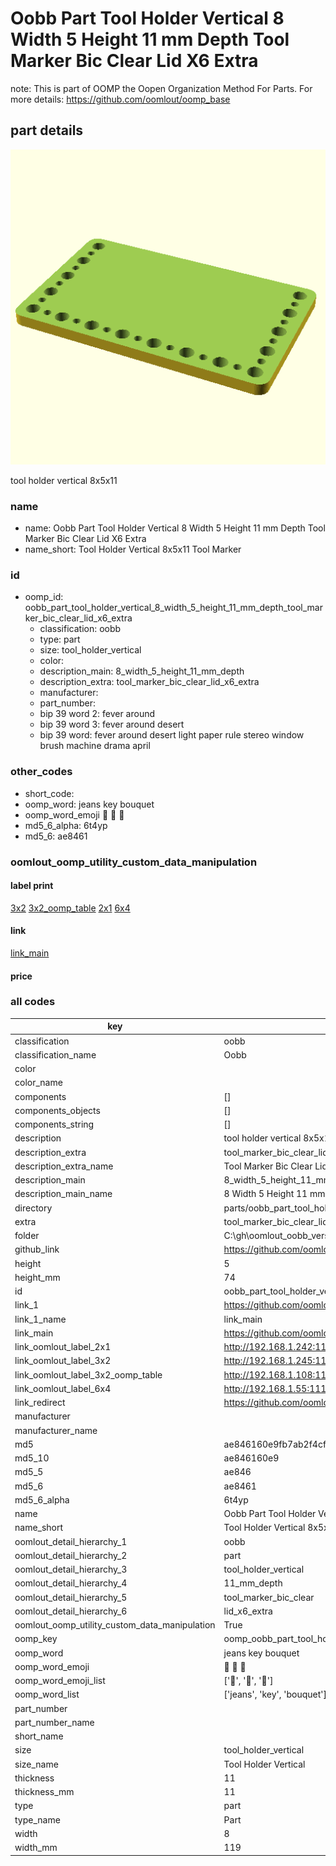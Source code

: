 # Oobb Part Tool Holder Vertical 8 Width 5 Height 11 mm Depth Tool Marker Bic Clear Lid X6 Extra  

note: This is part of OOMP the Oopen Organization Method For Parts. For more details: https://github.com/oomlout/oomp_base

##  part details
  

[![](3dpr.png)](3dpr.png)

tool holder vertical 8x5x11



### name
* name: Oobb Part Tool Holder Vertical 8 Width 5 Height 11 mm Depth Tool Marker Bic Clear Lid X6 Extra
* name_short: Tool Holder Vertical 8x5x11 Tool Marker
### id
* oomp_id: oobb_part_tool_holder_vertical_8_width_5_height_11_mm_depth_tool_marker_bic_clear_lid_x6_extra
  * classification: oobb
  * type: part
  * size: tool_holder_vertical
  * color: 
  * description_main: 8_width_5_height_11_mm_depth
  * description_extra: tool_marker_bic_clear_lid_x6_extra
  * manufacturer: 
  * part_number: 
  * bip 39 word 2: fever around
  * bip 39 word 3: fever around desert
  * bip 39 word: fever around desert light paper rule stereo window brush machine drama april

### other_codes
* short_code: 
* oomp_word: jeans key bouquet
* oomp_word_emoji :jeans: :key: :bouquet:
* md5_6_alpha: 6t4yp
* md5_6: ae8461






### oomlout_oomp_utility_custom_data_manipulation
#### label print
[3x2](http://192.168.1.245:1112/?label=oomp%206t4yp)
[3x2_oomp_table](http://192.168.1.108:1112/?label=oomp%206t4yp)
[2x1](http://192.168.1.242:1112/?label=oomp%206t4yp)
[6x4](http://192.168.1.55:1112/?label=oomp%206t4yp)    

#### link

[link_main](https://github.com/oomlout/oomlout_oobb_version_4_generated_parts/tree/main/navigation_oomp/oobb/part/tool_holder_vertical/8_width_5_height_11_mm_depth/tool_marker_bic_clear_lid_x6_extra/part)                              

#### price







### all codes 
| key | value |  
| --- | --- |  
| classification | oobb |  
| classification_name | Oobb |  
| color |  |  
| color_name |  |  
| components | [] |  
| components_objects | [] |  
| components_string | [] |  
| description | tool holder vertical 8x5x11 |  
| description_extra | tool_marker_bic_clear_lid_x6_extra |  
| description_extra_name | Tool Marker Bic Clear Lid X6 Extra |  
| description_main | 8_width_5_height_11_mm_depth |  
| description_main_name | 8 Width 5 Height 11 mm Depth |  
| directory | parts/oobb_part_tool_holder_vertical_8_width_5_height_11_mm_depth_tool_marker_bic_clear_lid_x6_extra |  
| extra | tool_marker_bic_clear_lid_x6 |  
| folder | C:\gh\oomlout_oobb_version_4_generated_parts\parts\oobb_part_tool_holder_vertical_8_width_5_height_11_mm_depth_tool_marker_bic_clear_lid_x6_extra |  
| github_link | https://github.com/oomlout/oomlout_oomp_part_src/tree/main/parts/oobb_part_tool_holder_vertical_8_width_5_height_11_mm_depth_tool_marker_bic_clear_lid_x6_extra |  
| height | 5 |  
| height_mm | 74 |  
| id | oobb_part_tool_holder_vertical_8_width_5_height_11_mm_depth_tool_marker_bic_clear_lid_x6_extra |  
| link_1 | https://github.com/oomlout/oomlout_oobb_version_4_generated_parts/tree/main/navigation_oomp/oobb/part/tool_holder_vertical/8_width_5_height_11_mm_depth/tool_marker_bic_clear_lid_x6_extra/part |  
| link_1_name | link_main |  
| link_main | https://github.com/oomlout/oomlout_oobb_version_4_generated_parts/tree/main/navigation_oomp/oobb/part/tool_holder_vertical/8_width_5_height_11_mm_depth/tool_marker_bic_clear_lid_x6_extra/part |  
| link_oomlout_label_2x1 | http://192.168.1.242:1112/?label=oomp%206t4yp |  
| link_oomlout_label_3x2 | http://192.168.1.245:1112/?label=oomp%206t4yp |  
| link_oomlout_label_3x2_oomp_table | http://192.168.1.108:1112/?label=oomp%206t4yp |  
| link_oomlout_label_6x4 | http://192.168.1.55:1112/?label=oomp%206t4yp |  
| link_redirect | https://github.com/oomlout/oomlout_oobb_version_4_generated_parts/tree/main/parts/oobb_tool_holder_vertical_08_05_11_ex_tool_marker_bic_clear_lid_x6 |  
| manufacturer |  |  
| manufacturer_name |  |  
| md5 | ae846160e9fb7ab2f4cff81877430aab |  
| md5_10 | ae846160e9 |  
| md5_5 | ae846 |  
| md5_6 | ae8461 |  
| md5_6_alpha | 6t4yp |  
| name | Oobb Part Tool Holder Vertical 8 Width 5 Height 11 mm Depth Tool Marker Bic Clear Lid X6 Extra |  
| name_short | Tool Holder Vertical 8x5x11 Tool Marker |  
| oomlout_detail_hierarchy_1 | oobb |  
| oomlout_detail_hierarchy_2 | part |  
| oomlout_detail_hierarchy_3 | tool_holder_vertical |  
| oomlout_detail_hierarchy_4 | 11_mm_depth |  
| oomlout_detail_hierarchy_5 | tool_marker_bic_clear |  
| oomlout_detail_hierarchy_6 | lid_x6_extra |  
| oomlout_oomp_utility_custom_data_manipulation | True |  
| oomp_key | oomp_oobb_part_tool_holder_vertical_8_width_5_height_11_mm_depth_tool_marker_bic_clear_lid_x6_extra |  
| oomp_word | jeans key bouquet |  
| oomp_word_emoji | :jeans: :key: :bouquet: |  
| oomp_word_emoji_list | [':jeans:', ':key:', ':bouquet:'] |  
| oomp_word_list | ['jeans', 'key', 'bouquet'] |  
| part_number |  |  
| part_number_name |  |  
| short_name |  |  
| size | tool_holder_vertical |  
| size_name | Tool Holder Vertical |  
| thickness | 11 |  
| thickness_mm | 11 |  
| type | part |  
| type_name | Part |  
| width | 8 |  
| width_mm | 119 |  
